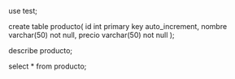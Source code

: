 use test;

create table producto(
	id int primary key auto_increment,
    nombre varchar(50) not null,
    precio varchar(50) not null
);

describe producto;

select * from producto;
